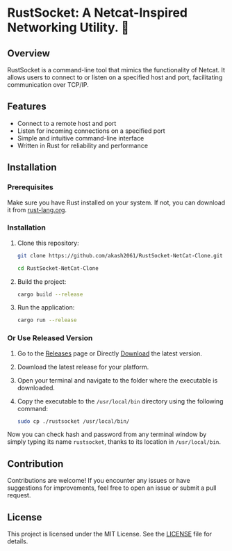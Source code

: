 # RustSocket: A Netcat-Inspired Networking Utility. 🦀


## Overview
RustSocket is a command-line tool that mimics the functionality of Netcat. It allows users to connect to or listen on a specified host and port, facilitating communication over TCP/IP.

## Features
+ Connect to a remote host and port
+ Listen for incoming connections on a specified port
+ Simple and intuitive command-line interface
+ Written in Rust for reliability and performance

## Installation
### Prerequisites
Make sure you have Rust installed on your system. If not, you can download it from [rust-lang.org](https://www.rust-lang.org/).

### Installation
1. Clone this repository:
    ```bash
    git clone https://github.com/akash2061/RustSocket-NetCat-Clone.git
    ```
    ```bash
    cd RustSocket-NetCat-Clone
    ```

2. Build the project:
    ```bash
    cargo build --release
    ```

3. Run the application:
    ```bash
    cargo run --release
    ```

### Or Use Released Version

1. Go to the [Releases](https://github.com/akash2061/RustSocket-NetCat-Clone/releases) page or Directly [Download](https://github.com/akash2061/RustSocket-NetCat-Clone/releases/download/v0.2.0/rustsocket) the latest version.
2. Download the latest release for your platform.
3. Open your terminal and navigate to the folder where the executable is downloaded.
4. Copy the executable to the `/usr/local/bin` directory using the following command:

    ```bash
    sudo cp ./rustsocket /usr/local/bin/
    ```


Now you can check hash and password from any terminal window by simply typing its name `rustsocket`, thanks to its location in `/usr/local/bin`.

## Contribution

Contributions are welcome! If you encounter any issues or have suggestions for improvements, feel free to open an issue or submit a pull request.

## License

This project is licensed under the MIT License. See the [LICENSE](LICENSE) file for details.